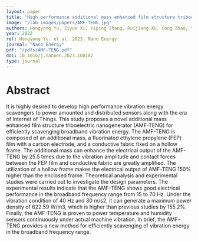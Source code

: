 ```yaml
---
layout: paper
title: "High performance additional mass enhanced film structure triboelectric nanogenerator for scavenging vibration energy in broadband frequency range"
image: "/lab_images/papers/AMF-TENG.jpg"
authors: Hongyong Yu, Ziyue Xi, Yiping Zhang, Ruijiang Xu, Cong Zhao, Yawei Wang, Xinyang Guo, Yue Huang, Jianchun Mi, Yejin Lin, Taili Du, Minyi Xu
year: 2022
ref: Hongyong Yu. et al. 2023. Nano Energy.
journal: "Nano Energy"
pdf: "/pdfs/AMF-TENG.pdf"
doi: 10.1016/j.nanoen.2023.108182
type: journal
---
```


# Abstract

It is highly desired to develop high performance vibration energy scavengers to power amounted and distributed sensors along with the era of Internet of Things. This study proposes a novel additional mass enhanced film structure triboelectric nanogenerator (AMF-TENG) for efficiently scavenging broadband vibration energy. The AMF-TENG is composed of an additional mass, a fluorinated ethylene propylene (FEP) film with a carbon electrode, and a conductive fabric fixed on a hollow frame. The additional mass can enhance the electrical output of the AMF-TENG by 25.5 times due to the vibration amplitude and contact forces between the FEP film and conductive fabric are greatly amplified. The utilization of a hollow frame makes the electrical output of AMF-TENG 150% higher than the enclosed frame. Theoretical analysis and experimental studies were carried out to investigate the design parameters. The experimental results indicate that the AMF-TENG shows good electrical performance in the broadband frequency range from 15 to 70 Hz. Under the vibration condition of 40 Hz and 30 m/s2, it can generate a maximum power density of 622.59 W/m3, which is higher than previous studies by 155.2%. Finally, the AMF-TENG is proven to power temperature and humidity sensors continuously under actual machine vibration. In brief, the AMF-TENG provides a new method for efficiently scavenging of vibration energy in the broadband frequency range.

